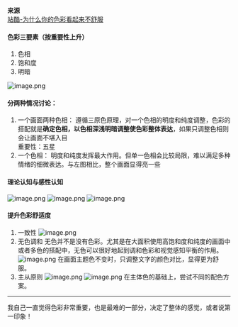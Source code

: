 **来源**\
[站酷-为什么你的色彩看起来不舒服](http://www.zcool.com.cn/article/ZNjg0ODU2.html)
#### 色彩三要素（按重要性上升）
1. 色相
3. 饱和度
2. 明暗

![image.png](https://upload-images.jianshu.io/upload_images/7955445-5c7f09719461e1d3.png?imageMogr2/auto-orient/strip%7CimageView2/2/w/1240)
#### 分两种情况讨论：
1. 一个画面两种色相：
遵循三原色原理，对一个色相的明度和纯度调整，色彩的搭配就是**确定色相，以色相深浅明暗调整使色彩整体表达**，如果只调整色相则会让画面不堪入目\
重要性：五星
2. 一个色相：
明度和纯度发挥最大作用。但单一色相会比较局限，难以满足多种情绪的细微表达。与左图相比，整个画面显得亮一些
#### 理论认知与感性认知
![image.png](https://upload-images.jianshu.io/upload_images/7955445-0f2f08505417e12f.png?imageMogr2/auto-orient/strip%7CimageView2/2/w/1240)
![image.png](https://upload-images.jianshu.io/upload_images/7955445-e19a6db965962a07.png?imageMogr2/auto-orient/strip%7CimageView2/2/w/1240)
![image.png](https://upload-images.jianshu.io/upload_images/7955445-582b9376c59b197f.png?imageMogr2/auto-orient/strip%7CimageView2/2/w/1240)
#### 提升色彩舒适度
1. 一致性
![image.png](https://upload-images.jianshu.io/upload_images/7955445-306b8456b1f9904c.png?imageMogr2/auto-orient/strip%7CimageView2/2/w/1240)
2. 无色调和
无色并不是没有色彩。尤其是在大面积使用高饱和度和纯度的画面中或者多色的搭配中，无色可以很好地起到调和色彩和视觉感知平衡的作用。
![image.png](https://upload-images.jianshu.io/upload_images/7955445-76c3d412782682e8.png?imageMogr2/auto-orient/strip%7CimageView2/2/w/1240)
在画面主题色不变时，只调整文字的颜色对比，显得更为舒服。
3. 主从原则
![image.png](https://upload-images.jianshu.io/upload_images/7955445-ab6f6b7c62512954.png?imageMogr2/auto-orient/strip%7CimageView2/2/w/1240)
![image.png](https://upload-images.jianshu.io/upload_images/7955445-23b5bdc8148cf8f1.png?imageMogr2/auto-orient/strip%7CimageView2/2/w/1240)
在主体色的基础上，尝试不同的配色方案。


---
我自己一直觉得色彩非常重要，也是最难的一部分，决定了整体的感觉，或者说第一印象！

